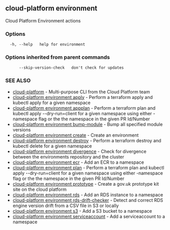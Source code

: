 ## cloud-platform environment

Cloud Platform Environment actions

### Options

```
  -h, --help   help for environment
```

### Options inherited from parent commands

```
      --skip-version-check   don't check for updates
```

### SEE ALSO

* [cloud-platform](cloud-platform.md)	 - Multi-purpose CLI from the Cloud Platform team
* [cloud-platform environment apply](cloud-platform_environment_apply.md)	 - Perform a terraform apply and kubectl apply for a given namespace
* [cloud-platform environment appplan](cloud-platform_environment_appplan.md)	 - Perform a terraform plan and kubectl apply --dry-run=client for a given namespace using either -namespace flag or the
	the namespace in the given PR Id/Number
* [cloud-platform environment bump-module](cloud-platform_environment_bump-module.md)	 - Bump all specified module versions
* [cloud-platform environment create](cloud-platform_environment_create.md)	 - Create an environment
* [cloud-platform environment destroy](cloud-platform_environment_destroy.md)	 - Perform a terraform destroy and kubectl delete for a given namespace
* [cloud-platform environment divergence](cloud-platform_environment_divergence.md)	 - Check for divergence between the environments repository and the cluster
* [cloud-platform environment ecr](cloud-platform_environment_ecr.md)	 - Add an ECR to a namespace
* [cloud-platform environment plan](cloud-platform_environment_plan.md)	 - Perform a terraform plan and kubectl apply --dry-run=client for a given namespace using either -namespace flag or the
	the namespace in the given PR Id/Number
* [cloud-platform environment prototype](cloud-platform_environment_prototype.md)	 - Create a gov.uk prototype kit site on the cloud platform
* [cloud-platform environment rds](cloud-platform_environment_rds.md)	 - Add an RDS instance to a namespace
* [cloud-platform environment rds-drift-checker](cloud-platform_environment_rds-drift-checker.md)	 - Detect and correct RDS engine version drift from a CSV file in S3 or locally
* [cloud-platform environment s3](cloud-platform_environment_s3.md)	 - Add a S3 bucket to a namespace
* [cloud-platform environment serviceaccount](cloud-platform_environment_serviceaccount.md)	 - Add a serviceaccount to a namespace

